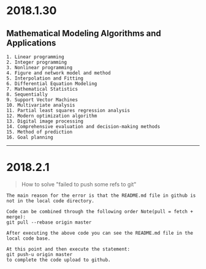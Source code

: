 # 2018.1.30
## Mathematical Modeling Algorithms and Applications


    1. Linear programming
    2. Integer programming
    3. Nonlinear programming
    4. Figure and network model and method
    5. Interpolation and Fitting
    6. Differential Equation Modeling
    7. Mathematical Statistics
    8. Sequentially
    9. Support Vector Machines
    10. Multivariate analysis
    11. Partial least squares regression analysis
    12. Modern optimization algorithm
    13. Digital image processing
    14. Comprehensive evaluation and decision-making methods
    15. Method of prediction
    16. Goal planning
 

----------


# 2018.2.1

> How to solve "failed to push some refs to git"

    The main reason for the error is that the README.md file in github is not in the local code directory.
    
    Code can be combined through the following order Note(pull = fetch + merge):
    git pull --rebase origin master
    
    After executing the above code you can see the README.md file in the local code base.
    
    At this point and then execute the statement:
    git push-u origin master
    to complete the code upload to github.

